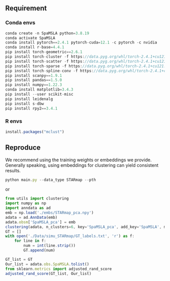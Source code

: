 ## Requirement
### Conda envs
```javascript
conda create -n SpaMSLA python=3.8.19
conda activate SpaMSLA
conda install pytorch==2.4.1 pytorch-cuda=12.1 -c pytorch -c nvidia
conda install r-base=4.4.1
pip install torch-geometric==2.6.1
pip install torch-cluster -f https://data.pyg.org/whl/torch-2.4.1+cu121.html
pip install torch-scatter -f https://data.pyg.org/whl/torch-2.4.1+cu121.html
pip install torch-sparse -f https://data.pyg.org/whl/torch-2.4.1+cu121.html
pip install torch-spline-conv -f https://data.pyg.org/whl/torch-2.4.1+cu121.html
pip install scanpy==1.9.1
pip install pandas==1.5.0
pip install numpy==1.22.3
conda install matplotlib=3.4.3
pip install --user scikit-misc
pip install leidenalg
pip install s-dbw
pip install rpy2==3.4.1
```
### R envs
```javascript
install.packages("mclust")
```
## Reproduce
We recommend using the training weights or embeddings we provide. Generally speaking, using embeddings for clustering can yield consistent results.
```javascript
python main.py --data_type STARmap --pth
```
or
```javascript
from utils import clustering
import numpy as np
import anndata as ad
emb = np.load('./embs/STARmap_pca.npy')
adata = ad.AnnData(emb)
adata.obsm['SpaMSLA_pca'] = emb
clustering(adata, n_clusters=6, key='SpaMSLA_pca', add_key='SpaMSLA', method='leiden')
GT = []
with open('./Data/simu_STARmap/GT_labels.txt', 'r') as f:
    for line in f:
        num = int(line.strip())
        GT.append(num)

GT_list = GT
Our_list = adata.obs.SpaMSLA.tolist()
from sklearn.metrics import adjusted_rand_score
adjusted_rand_score(GT_list, Our_list)
```
